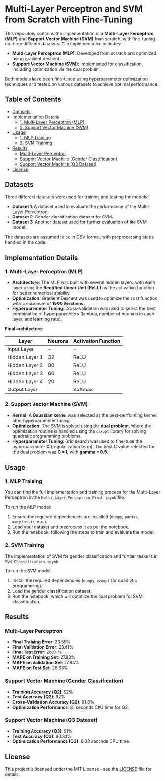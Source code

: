 # Multi-Layer Perceptron and SVM from Scratch with Fine-Tuning

This repository contains the implementation of a **Multi-Layer Perceptron (MLP)** and **Support Vector Machine (SVM)** from scratch, with fine-tuning on three different datasets. The implementation includes:

- **Multi-Layer Perceptron (MLP)**: Developed from scratch and optimized using gradient descent.
- **Support Vector Machine (SVM)**: Implemented for classification, including optimization via the dual problem.

Both models have been fine-tuned using hyperparameter optimization techniques and tested on various datasets to achieve optimal performance.

## Table of Contents

- [Datasets](#datasets)
- [Implementation Details](#implementation-details)
  - [1. Multi-Layer Perceptron (MLP)](#1-multi-layer-perceptron-mlp)
  - [2. Support Vector Machine (SVM)](#2-support-vector-machine-svm)
- [Usage](#usage)
  - [1. MLP Training](#1-mlp-training)
  - [2. SVM Training](#2-svm-training)
- [Results](#results)
  - [Multi-Layer Perceptron](#multi-layer-perceptron)
  - [Support Vector Machine (Gender Classification)](#support-vector-machine-gender-classification)
  - [Support Vector Machine (Q3 Dataset)](#support-vector-machine-q3-dataset)
- [License](#license)

## Datasets

Three different datasets were used for training and testing the models:

- **Dataset 1**: A dataset used to evaluate the performance of the Multi-Layer Perceptron.
- **Dataset 2**: Gender classification dataset for SVM.
- **Dataset 3**: Another dataset used for further evaluation of the SVM model.

The datasets are assumed to be in CSV format, with preprocessing steps handled in the code.

## Implementation Details

### 1. Multi-Layer Perceptron (MLP)

- **Architecture**: The MLP was built with several hidden layers, with each layer using the **Rectified Linear Unit (ReLU)** as the activation function for better numerical stability.
- **Optimization**: Gradient Descent was used to optimize the cost function, with a maximum of **1500 iterations**.
- **Hyperparameter Tuning**: Cross-validation was used to select the best combination of hyperparameters (lambda, number of neurons in each layer, and learning rate).

**Final architecture**:

| Layer          | Neurons | Activation Function |
| -------------- | ------- | ------------------- |
| Input Layer    | -       | -                   |
| Hidden Layer 1 | 32      | ReLU                |
| Hidden Layer 2 | 80      | ReLU                |
| Hidden Layer 3 | 60      | ReLU                |
| Hidden Layer 4 | 20      | ReLU                |
| Output Layer   | -       | Softmax             |

### 2. Support Vector Machine (SVM)

- **Kernel**: A **Gaussian kernel** was selected as the best-performing kernel after hyperparameter tuning.
- **Optimization**: The SVM is solved using the **dual problem**, where the optimization routine is handled using the `cvxopt` library for solving quadratic programming problems.
- **Hyperparameter Tuning**: Grid search was used to fine-tune the hyperparameter **C** (regularization term). The best C value selected for the dual problem was **C = 1**, with **gamma = 0.5**.

## Usage

### 1. MLP Training

You can find the full implementation and training process for the Multi-Layer Perceptron in the `Multi_Layer_Perceptron_Final.ipynb` file.

To run the MLP model:

1. Ensure the required dependencies are installed (`numpy`, `pandas`, `matplotlib`, etc.).
2. Load your dataset and preprocess it as per the notebook.
3. Run the notebook, following the steps to train and evaluate the model.

### 2. SVM Training

The implementation of SVM for gender classification and further tasks is in `SVM_Classification.ipynb`.

To run the SVM model:

1. Install the required dependencies (`numpy`, `cvxopt` for quadratic programming).
2. Load the gender classification dataset.
3. Run the notebook, which will optimize the dual problem for SVM classification.

## Results

### Multi-Layer Perceptron

- **Final Training Error**: 23.55%
- **Final Validation Error**: 23.81%
- **Final Test Error**: 26.91%
- **MAPE on Training Set**: 27.83%
- **MAPE on Validation Set**: 27.84%
- **MAPE on Test Set**: 28.63%

### Support Vector Machine (Gender Classification)

- **Training Accuracy (Q2)**: 92%
- **Test Accuracy (Q2)**: 92%
- **Cross-Validation Accuracy (Q2)**: 91.8%
- **Optimization Performance**: 81 seconds CPU time for Q2.

### Support Vector Machine (Q3 Dataset)

- **Training Accuracy (Q3)**: 91%
- **Test Accuracy (Q3)**: 90.33%
- **Optimization Performance (Q3)**: 6.03 seconds CPU time.

## License

This project is licensed under the MIT License - see the [LICENSE](LICENSE) file for details.
